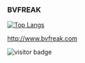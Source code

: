 ### BVFREAK
[![Top Langs](https://github-readme-stats.vercel.app/api/top-langs/?username=BVFreak&langs_count=10&layout=compact)](https://github.com/anuraghazra/github-readme-stats)

http://www.bvfreak.com


![visitor badge](https://visitor-badge.glitch.me/badge?page_id=jwenjian.visitor-badge)

